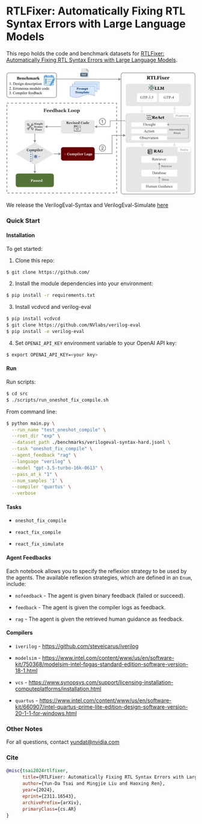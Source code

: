 # RTLFixer: Automatically Fixing RTL Syntax Errors with Large Language Models

This repo holds the code and benchmark datasets for [RTLFixer: Automatically Fixing RTL Syntax Errors with Large Language Models](https://arxiv.org/abs/2311.16543). 

![RTLFixer Framework](./figures/framework.png)



We release the VerilogEval-Syntax and VerilogEval-Simulate [here](./src/benchmarks)


### Quick Start


#### Installation

To get started:

1. Clone this repo:
```bash
$ git clone https://github.com/
```

2. Install the module dependencies into your environment:
```bash
$ pip install -r requirements.txt
```

3. Install vcdvcd and verilog-eval
```bash
$ pip install vcdvcd
$ git clone https://github.com/NVlabs/verilog-eval
$ pip install -e verilog-eval

```

4. Set `OPENAI_API_KEY` environment variable to your OpenAI API key:
```bash
$ export OPENAI_API_KEY=<your key>
```


#### Run
Run scripts:
```bash
$ cd src
$ ./scripts/run_oneshot_fix_compile.sh
```

From command line:
```bash
$ python main.py \
  --run_name "test_oneshot_compile" \
  --root_dir "exp" \
  --dataset_path ./benchmarks/verilogeval-syntax-hard.jsonl \
  --task "oneshot_fix_compile" \
  --agent_feedback "rag" \
  --language "verilog" \
  --model "gpt-3.5-turbo-16k-0613" \
  --pass_at_k "1" \
  --num_samples '1' \
  --compiler 'quartus' \
  --verbose
```


#### Tasks

 - `oneshot_fix_compile` 

 - `react_fix_compile` 

 - `react_fix_simulate` 


#### Agent Feedbacks

Each notebook allows you to specify the reflexion strategy to be used by the agents. The available reflexion strategies, which are defined in an `Enum`, include:

 - `nofeedback` - The agent is given binary feedback (failed or succeed). 

 - `feedback` - The agent is given the compiler logs as feedback.

 - `rag` - The agent is given the retrieved human guidance as feedback. 


#### Compilers

 - `iverilog` - https://github.com/steveicarus/iverilog

 - `modelsim` - https://www.intel.com/content/www/us/en/software-kit/750368/modelsim-intel-fpgas-standard-edition-software-version-18-1.html

 - `vcs` - https://www.synopsys.com/support/licensing-installation-computeplatforms/installation.html
 
 - `quartus` - https://www.intel.com/content/www/us/en/software-kit/660907/intel-quartus-prime-lite-edition-design-software-version-20-1-1-for-windows.html



### Other Notes

For all questions, contact [yundat@nvidia.com](yundat@nvidia.com)

### Cite

```bibtex
@misc{tsai2024rtlfixer,
      title={RTLFixer: Automatically Fixing RTL Syntax Errors with Large Language Models}, 
      author={Yun-Da Tsai and Mingjie Liu and Haoxing Ren},
      year={2024},
      eprint={2311.16543},
      archivePrefix={arXiv},
      primaryClass={cs.AR}
}
```
